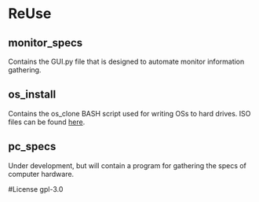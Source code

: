 # ReUse

## monitor_specs
Contains the GUI.py file that is designed to automate monitor information gathering.

## os_install
Contains the os_clone BASH script used for writing OSs to hard drives.
ISO files can be found [here](https://drive.google.com/drive/folders/18ejyXTB1vsjlzQfxChp4izIAkGgJYXoE?usp=sharing).

## pc_specs
Under development, but will contain a program for gathering the specs of computer hardware.

#License
gpl-3.0

